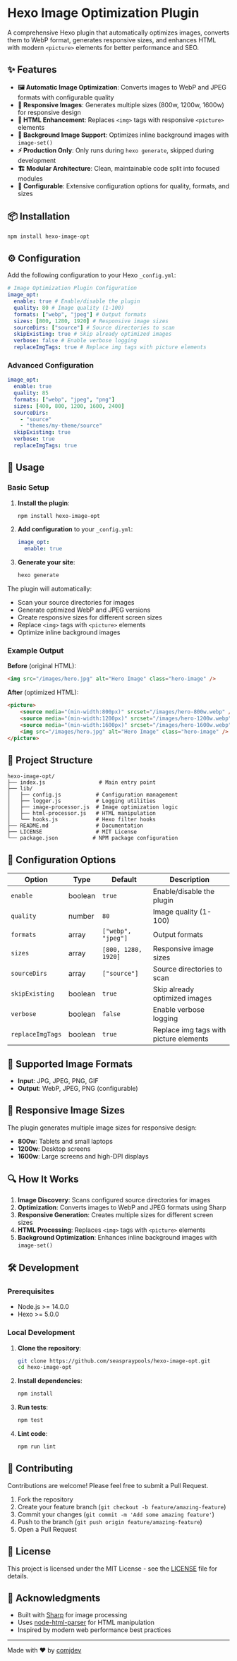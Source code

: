 # Hexo Image Optimization Plugin

A comprehensive Hexo plugin that automatically optimizes images, converts them to WebP format, generates responsive sizes, and enhances HTML with modern `<picture>` elements for better performance and SEO.

## ✨ Features

- **🖼️ Automatic Image Optimization**: Converts images to WebP and JPEG formats with configurable quality
- **📱 Responsive Images**: Generates multiple sizes (800w, 1200w, 1600w) for responsive design
- **🎨 HTML Enhancement**: Replaces `<img>` tags with responsive `<picture>` elements
- **🎯 Background Image Support**: Optimizes inline background images with `image-set()`
- **⚡ Production Only**: Only runs during `hexo generate`, skipped during development
- **🏗️ Modular Architecture**: Clean, maintainable code split into focused modules
- **🔧 Configurable**: Extensive configuration options for quality, formats, and sizes

## 📦 Installation

```bash
npm install hexo-image-opt
```

## ⚙️ Configuration

Add the following configuration to your Hexo `_config.yml`:

```yaml
# Image Optimization Plugin Configuration
image_opt:
  enable: true # Enable/disable the plugin
  quality: 80 # Image quality (1-100)
  formats: ["webp", "jpeg"] # Output formats
  sizes: [800, 1280, 1920] # Responsive image sizes
  sourceDirs: ["source"] # Source directories to scan
  skipExisting: true # Skip already optimized images
  verbose: false # Enable verbose logging
  replaceImgTags: true # Replace img tags with picture elements
```

### Advanced Configuration

```yaml
image_opt:
  enable: true
  quality: 85
  formats: ["webp", "jpeg", "png"]
  sizes: [400, 800, 1200, 1600, 2400]
  sourceDirs:
    - "source"
    - "themes/my-theme/source"
  skipExisting: true
  verbose: true
  replaceImgTags: true
```

## 🚀 Usage

### Basic Setup

1. **Install the plugin**:

   ```bash
   npm install hexo-image-opt
   ```

2. **Add configuration** to your `_config.yml`:

   ```yaml
   image_opt:
     enable: true
   ```

3. **Generate your site**:
   ```bash
   hexo generate
   ```

The plugin will automatically:

- Scan your source directories for images
- Generate optimized WebP and JPEG versions
- Create responsive sizes for different screen sizes
- Replace `<img>` tags with `<picture>` elements
- Optimize inline background images

### Example Output

**Before** (original HTML):

```html
<img src="/images/hero.jpg" alt="Hero Image" class="hero-image" />
```

**After** (optimized HTML):

```html
<picture>
	<source media="(min-width:800px)" srcset="/images/hero-800w.webp" />
	<source media="(min-width:1200px)" srcset="/images/hero-1200w.webp" />
	<source media="(min-width:1600px)" srcset="/images/hero-1600w.webp" />
	<img src="/images/hero.jpg" alt="Hero Image" class="hero-image" />
</picture>
```

## 📁 Project Structure

```
hexo-image-opt/
├── index.js                 # Main entry point
├── lib/
│   ├── config.js           # Configuration management
│   ├── logger.js           # Logging utilities
│   ├── image-processor.js  # Image optimization logic
│   ├── html-processor.js   # HTML manipulation
│   └── hooks.js            # Hexo filter hooks
├── README.md               # Documentation
├── LICENSE                 # MIT License
└── package.json           # NPM package configuration
```

## 🔧 Configuration Options

| Option           | Type    | Default             | Description                            |
| ---------------- | ------- | ------------------- | -------------------------------------- |
| `enable`         | boolean | `true`              | Enable/disable the plugin              |
| `quality`        | number  | `80`                | Image quality (1-100)                  |
| `formats`        | array   | `["webp", "jpeg"]`  | Output formats                         |
| `sizes`          | array   | `[800, 1280, 1920]` | Responsive image sizes                 |
| `sourceDirs`     | array   | `["source"]`        | Source directories to scan             |
| `skipExisting`   | boolean | `true`              | Skip already optimized images          |
| `verbose`        | boolean | `false`             | Enable verbose logging                 |
| `replaceImgTags` | boolean | `true`              | Replace img tags with picture elements |

## 🎯 Supported Image Formats

- **Input**: JPG, JPEG, PNG, GIF
- **Output**: WebP, JPEG, PNG (configurable)

## 📱 Responsive Image Sizes

The plugin generates multiple image sizes for responsive design:

- **800w**: Tablets and small laptops
- **1200w**: Desktop screens
- **1600w**: Large screens and high-DPI displays

## 🔍 How It Works

1. **Image Discovery**: Scans configured source directories for images
2. **Optimization**: Converts images to WebP and JPEG formats using Sharp
3. **Responsive Generation**: Creates multiple sizes for different screen sizes
4. **HTML Processing**: Replaces `<img>` tags with `<picture>` elements
5. **Background Optimization**: Enhances inline background images with `image-set()`

## 🛠️ Development

### Prerequisites

- Node.js >= 14.0.0
- Hexo >= 5.0.0

### Local Development

1. **Clone the repository**:

   ```bash
   git clone https://github.com/seaspraypools/hexo-image-opt.git
   cd hexo-image-opt
   ```

2. **Install dependencies**:

   ```bash
   npm install
   ```

3. **Run tests**:

   ```bash
   npm test
   ```

4. **Lint code**:
   ```bash
   npm run lint
   ```

## 🤝 Contributing

Contributions are welcome! Please feel free to submit a Pull Request.

1. Fork the repository
2. Create your feature branch (`git checkout -b feature/amazing-feature`)
3. Commit your changes (`git commit -m 'Add some amazing feature'`)
4. Push to the branch (`git push origin feature/amazing-feature`)
5. Open a Pull Request

## 📄 License

This project is licensed under the MIT License - see the [LICENSE](LICENSE) file for details.

## 🙏 Acknowledgments

- Built with [Sharp](https://sharp.pixelplumbing.com/) for image processing
- Uses [node-html-parser](https://github.com/taoqf/node-html-parser) for HTML manipulation
- Inspired by modern web performance best practices

---

Made with ❤️ by [comjdev](https://github.com/comjdev/hexo-image-opt)
